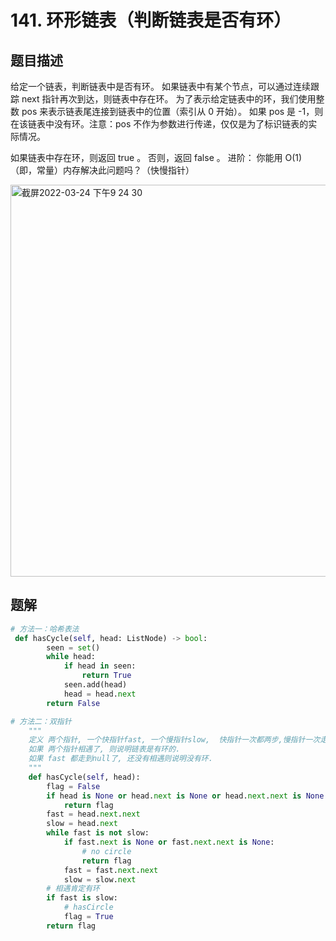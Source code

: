 # 141. 环形链表（判断链表是否有环）
## 题目描述
给定一个链表，判断链表中是否有环。
如果链表中有某个节点，可以通过连续跟踪 next 指针再次到达，则链表中存在环。 为了表示给定链表中的环，我们使用整数 pos 来表示链表尾连接到链表中的位置（索引从 0 开始）。 如果 pos 是 -1，则在该链表中没有环。注意：pos 不作为参数进行传递，仅仅是为了标识链表的实际情况。

如果链表中存在环，则返回 true 。 否则，返回 false 。
进阶：
你能用 O(1)（即，常量）内存解决此问题吗？（快慢指针）

<img width="627" alt="截屏2022-03-24 下午9 24 30" src="https://user-images.githubusercontent.com/49756528/159925683-609498cb-ccf0-474a-9508-501175bafc85.png">

## 题解
```python
# 方法一：哈希表法
 def hasCycle(self, head: ListNode) -> bool:
        seen = set()
        while head:
            if head in seen:
                return True
            seen.add(head)
            head = head.next
        return False

```
```python
# 方法二：双指针
    """
    定义 两个指针, 一个快指针fast, 一个慢指针slow,  快指针一次都两步,慢指针一次走一步.
    如果 两个指针相遇了, 则说明链表是有环的.
    如果 fast 都走到null了, 还没有相遇则说明没有环.
    """
    def hasCycle(self, head):
        flag = False
        if head is None or head.next is None or head.next.next is None:
            return flag
        fast = head.next.next
        slow = head.next
        while fast is not slow:
            if fast.next is None or fast.next.next is None:
                # no circle
                return flag
            fast = fast.next.next
            slow = slow.next
        # 相遇肯定有环
        if fast is slow:
            # hasCircle
            flag = True
        return flag
```
